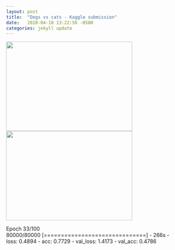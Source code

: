 ```yaml
---
layout: post
title:  "Dogs vs cats - Kaggle submission"
date:   2018-04-18 13:22:56 -0500
categories: jekyll update
---
```



<img src="{{ site.baseurl }}/img/loss_adadelta_aug.png" height="242" width="342">
<img src="{{ site.baseurl }}/img/accuracy_adadelta_aug.png" height="242" width="342">


Epoch 33/100<br>
80000/80000 [==============================] - 266s - <br>
loss: 0.4894 - acc: 0.7729 - val_loss: 1.4173 - val_acc: 0.4786


<!-- https://adbrebs.wordpress.com/page/3/ -->